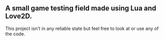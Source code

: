 ## A small game testing field made using Lua and Love2D.
This project isn't in any reliable state but feel free to look at or use any of the code.